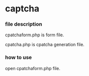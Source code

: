 # captcha
### file description
cpatchaform.php is form file.

cpatcha.php is cpatcha  generation file.
### how to use
open cpatchaform.php file.